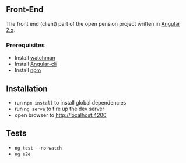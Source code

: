 ## Front-End
The front end (client) part of the open pension project written in [Angular 2.x](https://angularjs.org/).

### Prerequisites

* Install [watchman](https://facebook.github.io/watchman/docs/install.html)
* Install [Angular-cli](https://github.com/angular/angular-cli)
* Install [npm](https://nodejs.org/en/)

## Installation

* run `npm install` to install global dependencies
* run `ng serve` to fire up the dev server
* open browser to [http://localhost:4200](http://localhost:4200)

## Tests
* `ng test --no-watch`
* `ng e2e`
